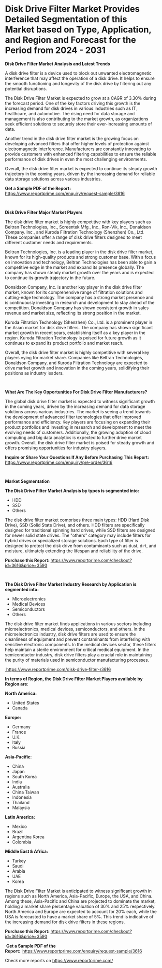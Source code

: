 <p><h1>Disk Drive Filter Market Provides Detailed Segmentation of this Market based on Type, Application, and Region and Forecast for the Period from 2024 - 2031</h1></p><p><strong>Disk Drive Filter Market Analysis and Latest Trends</strong></p>
<p><p>A disk drive filter is a device used to block out unwanted electromagnetic interference that may affect the operation of a disk drive. It helps to ensure the smooth functioning and longevity of the disk drive by filtering out any potential disruptions.</p><p>The Disk Drive Filter Market is expected to grow at a CAGR of 3.30% during the forecast period. One of the key factors driving this growth is the increasing demand for disk drives in various industries such as IT, healthcare, and automotive. The rising need for data storage and management is also contributing to the market growth, as organizations seek efficient solutions to securely store their ever-increasing amounts of data.</p><p>Another trend in the disk drive filter market is the growing focus on developing advanced filters that offer higher levels of protection against electromagnetic interference. Manufacturers are constantly innovating to provide customers with enhanced filtering capabilities to ensure the reliable performance of disk drives in even the most challenging environments.</p><p>Overall, the disk drive filter market is expected to continue its steady growth trajectory in the coming years, driven by the increasing demand for reliable data storage solutions across various industries.</p></p>
<p><strong>Get a Sample PDF of the Report:&nbsp;</strong> <a href="https://www.reportprime.com/enquiry/request-sample/3616">https://www.reportprime.com/enquiry/request-sample/3616</a></p>
<p>&nbsp;</p>
<p><strong>Disk Drive Filter Major Market Players</strong></p>
<p><p>The disk drive filter market is highly competitive with key players such as Beltran Technologies, Inc., Screentek Mfg., Inc., Ron-Vik, Inc., Donaldson Company. Inc., and Kuroda Filtration Technology (Shenzhen) Co., Ltd. These companies offer a range of disk drive filters designed to meet different customer needs and requirements.</p><p>Beltran Technologies, Inc. is a leading player in the disk drive filter market, known for its high-quality products and strong customer base. With a focus on innovation and technology, Beltran Technologies has been able to gain a competitive edge in the market and expand its presence globally. The company has shown steady market growth over the years and is expected to continue its growth trajectory in the future.</p><p>Donaldson Company, Inc. is another key player in the disk drive filter market, known for its comprehensive range of filtration solutions and cutting-edge technology. The company has a strong market presence and is continuously investing in research and development to stay ahead of the competition. Donaldson Company has shown consistent growth in sales revenue and market size, reflecting its strong position in the market.</p><p>Kuroda Filtration Technology (Shenzhen) Co., Ltd. is a prominent player in the Asian market for disk drive filters. The company has shown significant market growth in recent years, establishing itself as a key player in the region. Kuroda Filtration Technology is poised for future growth as it continues to expand its product portfolio and market reach.</p><p>Overall, the disk drive filter market is highly competitive with several key players vying for market share. Companies like Beltran Technologies, Donaldson Company, and Kuroda Filtration Technology are expected to drive market growth and innovation in the coming years, solidifying their positions as industry leaders.</p></p>
<p>&nbsp;</p>
<p><strong>What Are The Key Opportunities For Disk Drive Filter Manufacturers?</strong></p>
<p><p>The global disk drive filter market is expected to witness significant growth in the coming years, driven by the increasing demand for data storage solutions across various industries. The market is seeing a trend towards the development of advanced filter technologies that offer improved performance and efficiency. Key players are focusing on expanding their product portfolios and investing in research and development to meet the evolving needs of customers. Additionally, the growing adoption of cloud computing and big data analytics is expected to further drive market growth. Overall, the disk drive filter market is poised for steady growth and offers promising opportunities for industry players.</p></p>
<p><strong>Inquire or Share Your Questions If Any Before Purchasing This Report:</strong> <a href="https://www.reportprime.com/enquiry/pre-order/3616">https://www.reportprime.com/enquiry/pre-order/3616</a></p>
<p>&nbsp;</p>
<p><strong>Market Segmentation</strong></p>
<p><strong>The Disk Drive Filter Market Analysis by types is segmented into:</strong></p>
<p><ul><li>HDD</li><li>SSD</li><li>Others</li></ul></p>
<p><p>The disk drive filter market comprises three main types: HDD (Hard Disk Drive), SSD (Solid State Drive), and others. HDD filters are specifically designed for traditional spinning hard drives, while SSD filters are designed for newer solid state drives. The "others" category may include filters for hybrid drives or specialized storage solutions. Each type of filter is designed to protect the disk drive from contaminants such as dust, dirt, and moisture, ultimately extending the lifespan and reliability of the drive.</p></p>
<p><strong>Purchase this Report:&nbsp;</strong><a href="https://www.reportprime.com/checkout?id=3616&price=3590">https://www.reportprime.com/checkout?id=3616&price=3590</a></p>
<p>&nbsp;</p>
<p><strong>The Disk Drive Filter Market Industry Research by Application is segmented into:</strong></p>
<p><ul><li>Microelectronics</li><li>Medical Devices</li><li>Semiconductors</li><li>Others</li></ul></p>
<p><p>The disk drive filter market finds applications in various sectors including microelectronics, medical devices, semiconductors, and others. In the microelectronics industry, disk drive filters are used to ensure the cleanliness of equipment and prevent contaminants from interfering with sensitive electronic components. In the medical devices sector, these filters help maintain a sterile environment for critical medical equipment. In the semiconductor industry, disk drive filters play a crucial role in maintaining the purity of materials used in semiconductor manufacturing processes.</p></p>
<p><a href="https://www.reportprime.com/disk-drive-filter-r3616">&nbsp;https://www.reportprime.com/disk-drive-filter-r3616</a></p>
<p><strong>In terms of Region, the Disk Drive Filter Market Players available by Region are:</strong></p>
<p>
    <p> <strong> North America: </strong>
        <ul>
            <li>United States</li>
            <li>Canada</li>
        </ul>
        </p> 
    <p> <strong> Europe: </strong>
        <ul>
            <li>Germany</li>
            <li>France</li>
            <li>U.K.</li>
            <li>Italy</li>
            <li>Russia</li>
        </ul>
        </p> 
    <p> <strong> Asia-Pacific: </strong>
        <ul>
            <li>China</li>
            <li>Japan</li>
            <li>South Korea</li>
            <li>India</li>
            <li>Australia</li>
            <li>China Taiwan</li>
            <li>Indonesia</li>
            <li>Thailand</li>
            <li>Malaysia</li>
        </ul>
        </p> 
    <p> <strong> Latin America: </strong>
        <ul>
            <li>Mexico</li>
            <li>Brazil</li>
            <li>Argentina Korea</li>
            <li>Colombia</li>
        </ul>
        </p> 
    <p> <strong> Middle East & Africa: </strong>
        <ul>
            <li>Turkey</li>
            <li>Saudi</li>
            <li>Arabia</li>
            <li>UAE</li>
            <li>Korea</li>
        </ul>
    </p>
    </p>
<p><p>The Disk Drive Filter Market is anticipated to witness significant growth in regions such as North America, Asia-Pacific, Europe, the USA, and China. Among these, Asia-Pacific and China are projected to dominate the market, holding a market share percentage valuation of 30% and 25% respectively. North America and Europe are expected to account for 20% each, while the USA is forecasted to have a market share of 5%. This trend is indicative of the increasing demand for disk drive filters in these regions.</p></p>
<p><strong>Purchase this Report: </strong><a href="https://www.reportprime.com/checkout?id=3616&price=3590">https://www.reportprime.com/checkout?id=3616&price=3590</a></p>
<p>&nbsp;<strong>Get a Sample PDF of the Report:&nbsp;&nbsp;</strong><a href="https://www.reportprime.com/enquiry/request-sample/3616">https://www.reportprime.com/enquiry/request-sample/3616</a></p>
<p><strong></strong></p>
<p>Check more reports on <a href="https://www.reportprime.com/">https://www.reportprime.com/</a></p>